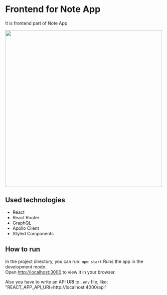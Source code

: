 # Frontend for Note App

It is frontend part of Note App

<img src="https://github.com/SmokeGuap/Frontend-for-Note-App/assets/87711568/d09c7b11-a414-461c-92ac-274158cc9038" width="500">

## Used technologies

- React
- React Router
- GraphQL
- Apollo Client
- Styled Components

## How to run

In the project directory, you can run: `npm start`
Runs the app in the development mode.\
Open [http://localhost:3000](http://localhost:3000) to view it in your browser.

Also you have to write an API URI to `.env` file, like: "REACT_APP_API_URI=http://localhost:4000/api"
